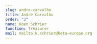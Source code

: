 ```yaml
---
slug: andre-carvalho
title: André Carvalho
order: "3"
name: Koen Schrier
function: Treasurer
mail: mailto:k.schrier@beta-europe.org
---
```

